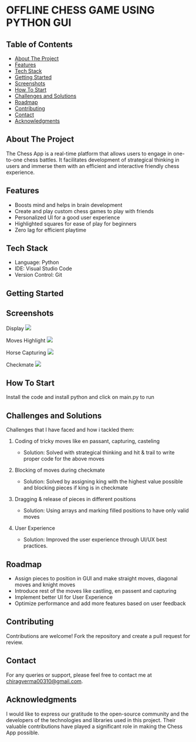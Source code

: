 # OFFLINE CHESS GAME USING PYTHON GUI


## Table of Contents
- [About The Project](#about-the-project)
- [Features](#features)
- [Tech Stack](#tech-stack)
- [Getting Started](#getting-started)
- [Screenshots](#screenshots)
- [How To Start](#How-To-Start)
- [Challenges and Solutions](#challenges-and-solutions)
- [Roadmap](#roadmap)
- [Contributing](#contributing)
- [Contact](#contact)
- [Acknowledgments](#acknowledgments)

## About The Project

The Chess App is a real-time platform that allows users to engage in one-to-one chess battles. It facilitates development of strategical thinking in users and immerse them with an efficient and interactive friendly chess experience.

## Features

- Boosts mind and helps in brain development
- Create and play custom chess games to play with friends
- Personalized UI for a good user experience
- Highlighted squares for ease of play for beginners
- Zero lag for efficient playtime

## Tech Stack

- Language: Python
- IDE: Visual Studio Code
- Version Control: Git

## Getting Started

## Screenshots
Display
![](./snapshots/mainFlex.png)

Moves Highlight
![](./snapshots/movesDisplayPic.png)

Horse Capturing
![](./snapshots/captureHorse.png)

Checkmate
![](./snapshots/checkmateNoPossibleMove.png)

## How To Start
Install the code and install python and click on main.py to run

## Challenges and Solutions

Challenges that I have faced and how i tackled them:

1. Coding of tricky moves like en passant, capturing, casteling 
   - Solution: Solved with strategical thinking and hit & trail to write proper code for the above moves

2. Blocking of moves during checkmate
   - Solution: Solved by assigning king with the highest value possible and blocking pieces if king is in checkmate 

3. Dragging & release of pieces in different positions
   - Solution: Using arrays and marking filled positions to have only valid moves

4. User Experience
   - Solution: Improved the user experience through UI/UX best practices.

## Roadmap

- Assign pieces to position in GUI and make straight moves, diagonal moves and knight moves
- Introduce rest of the moves like castling, en passent and capturing
- Implement better UI for User Experience
- Optimize performance and add more features based on user feedback

## Contributing

Contributions are welcome! Fork the repository and create a pull request for review.

## Contact

For any queries or support, please feel free to contact me at [chiragverma00310@gmail.com](mailto:chiragverma00310@gmail.com).

## Acknowledgments

I would like to express our gratitude to the open-source community and the developers of the technologies and libraries used in this project. Their valuable contributions have played a significant role in making the Chess App possible.

